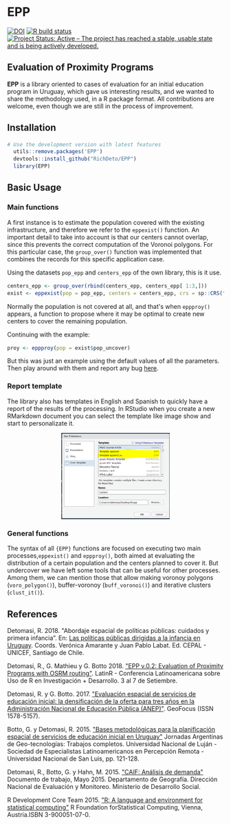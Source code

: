 # EPP

<!-- badges: start -->
  [![DOI](https://zenodo.org/badge/DOI/10.5281/zenodo.5138170.svg)](https://doi.org/10.5281/zenodo.5138170)
  [![R build status](https://github.com/RichDeto/geouy/workflows/R-CMD-check/badge.svg)](https://github.com/RichDeto/geouy/actions)
  [![Project Status: Active – The project has reached a stable, usable state and is being actively developed.](https://www.repostatus.org/badges/latest/active.svg)](https://www.repostatus.org/#active)
<!-- badges: end -->

## Evaluation of Proximity Programs

**EPP** is a library oriented to cases of evaluation for an initial education program in Uruguay,
which gave us interesting results, and we wanted to share the methodology used, in a R package format. 
All contributions are welcome, even though we are still in the process of improvement.

## Installation

```R
# Use the development version with latest features
  utils::remove.packages('EPP')
  devtools::install_github("RichDeto/EPP")
  library(EPP)
```

## Basic Usage

### Main functions

A first instance is to estimate the population covered with the existing infrastructure, and therefore we refer to the `eppexist()` function. An important detail to take into account is that our centers cannot overlap, since this prevents the correct computation of the Voronoi polygons. For this particular case, the `group_over()` function was implemented that combines the records for this specific application case. 

Using the datasets `pop_epp` and `centers_epp` of the own library, this is it use. 

```R
centers_epp <- group_over(rbind(centers_epp, centers_epp[ 1:3,]))
exist <- eppexist(pop = pop_epp, centers = centers_epp, crs = sp::CRS("+init=epsg:32721"))
```

Normally the population is not covered at all, and that's when `eppproy()` appears, a function to propose where it may be optimal to create new centers to cover the remaining population.  

Continuing with the example:

```R
proy <- eppproy(pop = exist$pop_uncover)
```

But this was just an example using the default values of all the parameters. Then play around with them and report any bug [here](https://github.com/RichDeto/EPP/issues/new/choose).

### Report template

The library also has templates in English and Spanish to quickly have a report of the results of the processing.
In RStudio when you create a new RMarkdown document you can select the template like image show and start to personalizate it. 

<img src="man/figures/template_epp.PNG" width="50%" style="display: block; margin: auto;" />

### General functions

The syntax of all `{EPP}` functions are focused on executing two main processes,`eppexist()` and `eppproy()`, both aimed at evaluating the distribution of a certain population and the centers planned to cover it. But undercover we have left some tools that can be useful for other processes. Among them, we can mention those that allow making voronoy polygons (`voro_polygon()`), buffer-voronoy (`buff_voronoi()`) and iterative clusters (`clust_it()`).

## References

Detomasi, R. 2018. "Abordaje espacial de políticas públicas: cuidados y primera infancia”. En: [Las políticas públicas dirigidas a la infancia en Uruguay](https://www.google.com/url?sa=t&rct=j&q=&esrc=s&source=web&cd=2&cad=rja&uact=8&ved=2ahUKEwiu_uH64vHjAhXsJ7kGHRHOCo4QFjABegQIABAC&url=https%3A%2F%2Frepositorio.cepal.org%2Fbitstream%2Fhandle%2F11362%2F44155%2F1%2FS1800463_es.pdf&usg=AOvVaw3EPJkSZSWIDsQ-dpwcHuUO). Coords. Verónica Amarante  y Juan Pablo Labat. Ed. CEPAL - UNICEF, Santiago de Chile.

Detomasi, R., G. Mathieu y G. Botto 2018. ["EPP v.0.2: Evaluation of Proximity Programs with OSRM routing"](http://47jaiio.sadio.org.ar/sites/default/files/LatinR_10.pdf). LatinR - Conferencia Latinoamericana sobre Uso de R en Investigación + Desarrollo. 3 al 7 de Setiembre. 

Detomasi, R. y G. Botto. 2017. ["Evaluación espacial de servicios de educación inicial: la densificación de la oferta para tres años en la Administración Nacional de Educación Pública (ANEP)"](http://www.geofocus.org/index.php/geofocus/article/view/508). GeoFocus (ISSN 1578-5157).

Botto, G. y Detomasi, R. 2015. ["Bases metodológicas para la planificación espacial de servicios de educación inicial en Uruguay"](http://dinem.mides.gub.uy/innovaportal/file/61794/1/tecnologias-de-la-informacion-para-nuevas-formas-de-gestion-del-territorio.-2015.pdf) Jornadas Argentinas de Geo-tecnologías: Trabajos completos. Universidad Nacional de Luján - Sociedad de Especialistas Latinoamericanos en Percepción Remota - Universidad Nacional de San Luis, pp. 121-128.

Detomasi, R., Botto, G. y Hahn, M. 2015. ["CAIF: Análisis de demanda"](http://dinem.mides.gub.uy/innovaportal/file/61792/1/caif.-analisis-de-demanda.-2015.pdf) Documento de trabajo, Mayo 2015. Departamento de Geografía. Dirección Nacional de Evaluación y Monitoreo. Ministerio de Desarrollo Social.  

R Development Core Team 2015. ["R: A language and environment for statistical computing"](http://www.R-project.org/) R Foundation forStatistical Computing, Vienna, Austria.ISBN 3-900051-07-0.
